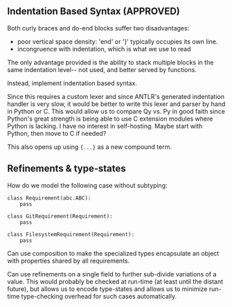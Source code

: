 ## Indentation Based Syntax (APPROVED)

Both curly braces and do-end blocks suffer two disadvantages:
- poor vertical space density: 'end' or '}' typically occupies its own line.
- incongruence with indentation, which is what we use to read

The only advantage provided is the ability to stack multiple blocks in
the same indentation level-- not used, and better served by functions.

Instead, implement indentation based syntax.

Since this requires a custom lexer and since ANTLR's generated indentation
handler is very slow, it would be better to write this lexer and parser by
hand in Python or C. This would allow us to compare Qy vs. Py in good faith 
since Python's great strength is being able to use C extension modules where Python is lacking. I have no interest in self-hosting. Maybe start with 
Python, then move to C if needed? 

This also opens up using `{...}` as a new compound term.

## Refinements & type-states

How do we model the following case without subtyping:

```
class Requirement(abc.ABC):
    pass

class GitRequirement(Requirement):
    pass

class FilesystemRequirement(Requirement):
    pass
```

Can use composition to make the specialized types encapsulate an object with
properties shared by all requirements.

Can use refinements on a single field to further sub-divide variations of a
value. This would probably be checked at run-time (at least until the 
distant future), but allows us to encode type-states and allows us to 
minimize run-time type-checking overhead for such cases automatically.